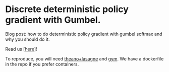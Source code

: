 # Discrete deterministic policy gradient with Gumbel.
Blog post: how to do deterministic policy gradient with gumbel softmax and why you should do it.

Read us [[here]](http://nbviewer.jupyter.org/github/yandexdataschool/gumbel_dpg/blob/master/gumbel_dpg_tutorial.ipynb)!

To reproduce, you will need [theano+lasagne](http://lasagne.readthedocs.io/en/latest/user/installation.html#bleeding-edge-version) and [gym](https://gym.openai.com/). We have a dockerfile in the repo if you prefer containers.
